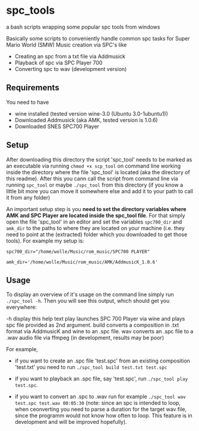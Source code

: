 # spc_tools
a bash scripts wrapping some popular spc tools from windows

Basically some scripts to conveniently handle common spc tasks for Super Mario World (SMW) Music creation via SPC's like
- Creating an spc from a txt file via Addmusick
- Playback of spc via SPC Player 700
- Converting spc to wav (development version)

## Requirements

You need to have
- wine installed (tested version wine-3.0 (Ubuntu 3.0-1ubuntu1))
- Downloaded Addmusick (aka AMK, tested version is 1.0.6)
- Downloaded SNES SPC700 Player

## Setup

After downloading this directory the script 'spc_tool' needs to be marked as an executable via running `chmod +x scp_tool` on command line working inside the directory where the file 'spc_tool' is located (aka the directory of this readme). After this you cann call the script from command line via running `spc_tool` or maybe `./spc_tool` from this directory (if you know a little bit more you can move it somewhere else and add it to your path to call it from any folder)

An important setup step is you **need to set the directory variables where AMK and SPC Player are located inside the spc_tool file**. For that simply open the file 'spc_tool' in an editor and set the variables `spc700_dir` and `amk_dir` to the paths to where they are located on your machine (i.e. they need to point at the (extracted) folder which you downloaded to get those tools). For example my setup is:

`spc700_dir="/home/wolle/Music/rom_music/SPC700 PLAYER"`

`amk_dir='/home/wolle/Music/rom_music/AMK/AddmusicK_1.0.6'`

## Usage

To display an overview of it's usage on the command line simply run `./spc_tool -h`. Then you will see this output, which should get you everywhere:

-h   display this help text
play   launches SPC 700 Player via wine and plays spc file provided as 2nd argument.
build   converts a composition in .txt format via AddmusicK and wine to an .spc file.
wav   converts an .spc file to a .wav audio file via ffmpeg (in development, results may be poor)

For example,

- if you want to create an .spc file 'test.spc' from an existing composition 'test.txt' you need to run
`./spc_tool build test.txt test.spc`

- if you want to playback an .spc file, say 'test.spc', run `./spc_tool play test.spc`.

- if you want to convert an .spc to .wav run for example `./spc_tool wav test.spc test.wav 00:05:30` (note: since an spc is intended to loop, when ceonverting you need to parse a duration for the target wav file, since the programm would not know how often to loop. This feature is in development and will be improved hopefully).
